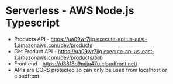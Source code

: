 # Serverless - AWS Node.js Typescript
- Products API - https://ua09wr7jjg.execute-api.us-east-1.amazonaws.com/dev/products
- Get Product API - https://ua09wr7jjg.execute-api.us-east-1.amazonaws.com/dev/products/{id}
- Front end - https://d3818o9mjju47u.cloudfront.net/
- APIs are CORS protected so can only be used from localhost or cloudfront